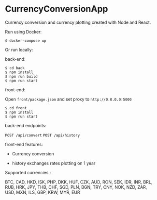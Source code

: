 # CurrencyConversionApp

Currency conversion and currency plotting created with Node and React.

Run using Docker:
```
$ docker-compose up
```

Or run locally:

back-end:
```
$ cd back
$ npm install
$ npm run build
$ npm run start
```
front-end:

Open `front/package.json` and set proxy to `http://0.0.0.0:5000`
```
$ cd front
$ npm install
$ npm run start
```

back-end endpoints:

`POST /api/convert`
`POST /api/history`

front-end features:

- Currency conversion

- history exchanges rates plotting on 1 year

Supported currencies :

BTC, CAD, HKD, ISK, PHP, DKK, HUF, CZK, AUD, RON, SEK, IDR, INR, BRL,
RUB, HRK, JPY, THB, CHF, SGD, PLN, BGN, TRY, CNY, NOK, NZD, ZAR, USD,
MXN, ILS, GBP, KRW, MYR, EUR
